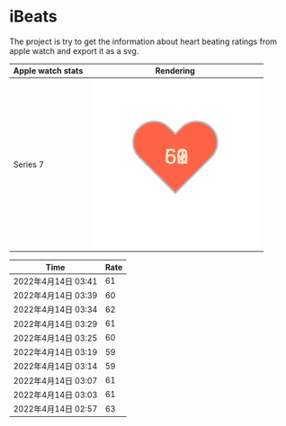 # iBeats
The project is try to get the information about heart beating ratings from apple watch and export it as a svg.

| Apple watch stats | Rendering|
|--|--|
|Series 7 | ![](https://raw.githubusercontent.com/underwindfall/iBeats/main/files/heart.svg)|

<!--START_SECTION:my_heart_rate-->
| Time | Rate | 
 | ---- | ---- | 
| 2022年4月14日 03:41 | 61 |
| 2022年4月14日 03:39 | 60 |
| 2022年4月14日 03:34 | 62 |
| 2022年4月14日 03:29 | 61 |
| 2022年4月14日 03:25 | 60 |
| 2022年4月14日 03:19 | 59 |
| 2022年4月14日 03:14 | 59 |
| 2022年4月14日 03:07 | 61 |
| 2022年4月14日 03:03 | 61 |
| 2022年4月14日 02:57 | 63 |

<!--END_SECTION:my_heart_rate-->


